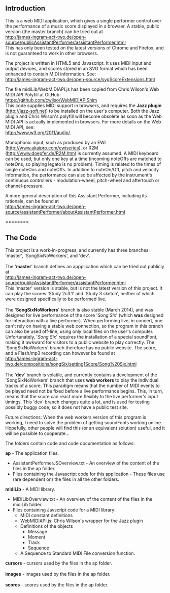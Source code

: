
Introduction
------------
This is a web MIDI application, which gives a single performer control over the performance of a music score displayed in a browser. A stable, public version (the master branch) can be tried out at<br />
http://james-ingram-act-two.de/open-source/publicAssistantPerformer/assistantPerformer.html<br />
This has only been tested on the latest versions of Chrome and Firefox, and is not guaranteed to work in other browsers.

The project is written in HTML5 and Javascript. It uses MIDI input and output devices, and scores stored in an SVG format which has been enhanced to contain MIDI information. See:<br />
http://james-ingram-act-two.de/open-source/svgScoreExtensions.html<br />

The file midiLib/WebMIDIAPI.js has been copied from Chris Wilson's Web MIDI API Polyfill at GitHub:<br />
https://github.com/cwilso/WebMIDIAPIShim<br />
This code supplies MIDI support in browsers, and requires the <b>Jazz plugin</b> (http://jazz-soft.net) to be installed on the user's computer. Both the Jazz plugin and Chris Wilson's polyfill will become obsolete as soon as the Web MIDI API is actually implemented in browsers. For more details on the Web MIDI API, see: <br />
http://www.w3.org/2011/audio/.

Monophonic input, such as produced by an EWI (http://www.akaipro.com/ewiseries), or R2M (http://www.doepfer.de/R2M.htm) is currently assumed. A MIDI keyboard can be used, but only one key at a time (incoming noteOffs are matched to noteOns, so playing legato is no problem). Timing is related to the times of single noteOns and noteOffs. In addition to noteOn/Off, pitch and velocity information, the performance can also be affected by the instrument's continuous controllers - modulation-wheel, pitch-wheel and aftertouch or channel-pressure.

A more general description of this Assistant Performer, including its rationale, can be found at<br />
http://james-ingram-act-two.de/open-source/assistantPerformer/aboutAssistantPerformer.html

========

The Code
--------

This project is a work-in-progress, and currently has three branches: 'master', 'SongSixNoWorkers', and 'dev'.<br />
<br />
The '<b>master</b>' branch defines an appplication which can be tried out publicly at<br />
http://james-ingram-act-two.de/open-source/publicAssistantPerformer/assistantPerformer.html<br />
This 'master' version is stable, but is not the latest version of this project. It can play the scores 'Study 2c3.1' and 'Study 3 sketch', neither of which were designed specifically to be performed live.<br />
<br />
The '<b>SongSixNoWorkers</b>' branch is also stable (March 2014), and was designed for live performance of the score '<em>Song Six</em>' (which <b>was</b> designed for interaction with a live performer). When performing live, in concert, one can't rely on having a stable web connection, so the program in this branch can also be used off-line, using only local files on the user's computer. Unfortunately, '<em>Song Six</em>' requires the installation of a special soundFont, making it awkward for visitors to a public website to play correctly. The 'SongSixNoWorkers' branch therefore has no public website. The score, and a Flash/mp3 recording can however be found at<br />
http://james-ingram-act-two.de/compositions/songSix/setting1Score/Song%20Six.html<br />
<br />
The '<b>dev</b>' branch is volatile, and currently contains a development of the 'SongSixNoWorkers' branch that uses <b>web workers</b> to play the individual tracks of a score. This paradigm means that the number of MIDI events to be played need not be fixed before a live performance begins. This, in turn, means that the score can react more flexibly to the live performer's input timings. This 'dev' branch changes quite a lot, and is used for testing possibly buggy code, so it does not have a public test site.<br />

Future directions: When the web workers version of this program is working, I need to solve the problem of getting soundFonts working online. Hopefully, other people will find this (or an equivalent solution) useful, and it will be possible to cooperate...

The folders contain code and code documentation as follows: 

<strong>ap</strong> - The application files.
<ul>
<li>
AssistantPerformerJSOverview.txt - An overview of the content of the files in the ap folder.
</li>
<li>
Files containing the Javascript code for this application - These files use (are dependent on) the files in all the other folders.
</li>
</ul>

<strong>midiLib</strong> - A MIDI library.
<ul>
<li>
MIDILibOverview.txt - An overview of the content of the files in the midiLib folder.
</li>
<li>
Files containing Javscript code for a MIDI library:
<ul>
<li>
MIDI constant definitions
</li>
<li>
WebMIDIAPI.js: Chris Wilson's wrapper for the Jazz plugin
</li>
<li>
Definitions of the objects
<ul>
<li>
Message
</li>
<li>
Moment
</li>
<li>
Track
</li>
<li>
Sequence
</li>
</ul>
</li>
<li>
A Sequence to Standard MIDI File conversion function.
</li>
</ul>
</li>
</ul>
<strong>cursors</strong> - cursors used by the files in the ap folder.<br />
<br />
<strong>images</strong> - images used by the files in the ap folder.<br />
<br />
<strong>scores</strong> - scores used by the files in the ap folder.<br />
<br />




